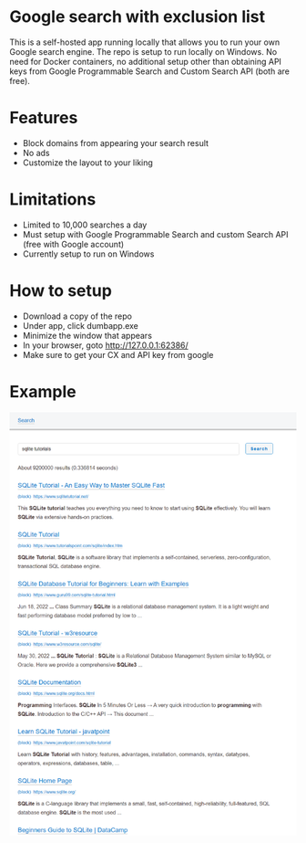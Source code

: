 # Google search with exclusion list

This is a self-hosted app running locally that allows you to run your own Google search engine. The repo is setup to run locally on Windows. No need for Docker containers, no additional setup other than obtaining API keys from Google Programmable Search and Custom Search API (both are free).

# Features

- Block domains from appearing your search result
- No ads
- Customize the layout to your liking

# Limitations

- Limited to 10,000 searches a day
- Must setup with Google Programmable Search and custom Search API (free with Google account)
- Currently setup to run on Windows

# How to setup

- Download a copy of the repo
- Under app, click dumbapp.exe
- Minimize the window that appears
- In your browser, goto http://127.0.0.1:62386/
- Make sure to get your CX and API key from google

# Example

![Example](search.png)
